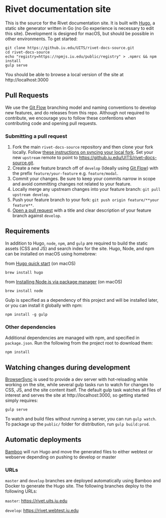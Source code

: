 # Rivet documentation site

This is the source for the Rivet documentation site. It is built with [Hugo](https://gohugo.io/), a static site generator written in Go (no Go experience is necessary to edit this site). Development is designed for macOS, but should be possible in other environments. To get started:
```
git clone https://github.iu.edu/UITS/rivet-docs-source.git
cd rivet-docs-source
echo "registry=https://npmjs.iu.edu/public/registry" > .npmrc && npm install
gulp serve
```
You should be able to browse a local version of the site at http://localhost:3000

## Pull Requests
We use the [Git Flow](https://danielkummer.github.io/git-flow-cheatsheet/) branching model and naming conventions to develop new features, and do releases from this repo. Although not required to contribute, we encourage you to follow these confentions when contributing code and opening pull requests.

### Submitting a pull request
1. Fork the main `rivet-docs-source` repository and then clone your fork locally. Follow [these instructions on syncing your local fork](https://help.github.com/articles/fork-a-repo/#keep-your-fork-synced). Set your new `upstream` remote to point to https://github.iu.edu/UITS/rivet-docs-source.git.
2. Create a new feature branch off of `develop` (Ideally using [Git Flow](https://danielkummer.github.io/git-flow-cheatsheet/)) with the prefix `feature/your-feature` e.g. `feature/modal`.
3. Commit your changes. Be sure to keep your commits narrow in scope and avoid committing changes not related to your feature.
4. Locally merge any upstream changes into your feature branch: `git pull upstream develop`.
5. Push your feature branch to your fork: `git push origin feature/**your feature**`.
6. [Open a pull request](https://help.github.com/articles/about-pull-requests/) with a title and clear description of your feature branch against `develop`.

## Requirements

In addition to Hugo, `node`, `npm`, and `gulp` are required to build the static assets (CSS and JS) and search index for the site. Hugo, Node, and npm can be installed on macOS using homebrew:

from [Hugo quick start](https://gohugo.io/getting-started/quick-start/) (on macOS)
```
brew install hugo
```

from [Installing Node.js via package manager](https://nodejs.org/en/download/package-manager/) (on macOS)
```
brew install node
```

Gulp is specified as a dependency of this project and will be installed later, or you can install it globally with npm:
```
npm install -g gulp
```

### Other dependencies

Additional dependencies are managed with npm, and specified in `package.json`. Run the following from the project root to download them:
```
npm install
```

## Watching changes during development
[BrowserSync](https://www.browsersync.io/) is used to provide a dev server with hot-reloading while working on the site, while several gulp tasks run to watch for changes to CSS, JS, and the site content itself. The default gulp task watches all files of interest and serves the site at http://localhost:3000, so getting started simply requires:
```
gulp serve
```

To watch and build files without running a server, you can run `gulp watch`. To package up the `public/` folder for distribution, run `gulp build:prod`.

## Automatic deployments
[Bamboo](https://apps-test.iu.edu/bamboo-snd/browse/UXO-RVT) will run Hugo and move the generated files to either webtest or webserve depending on pushing to develop or master

### URLs

`master` and `develop` branches are deployed automatically using Bamboo and Docker to generate the Hugo site. The following branches deploy to the following URLs:

`master`: https://rivet.uits.iu.edu

`develop`: https://rivet.webtest.iu.edu
